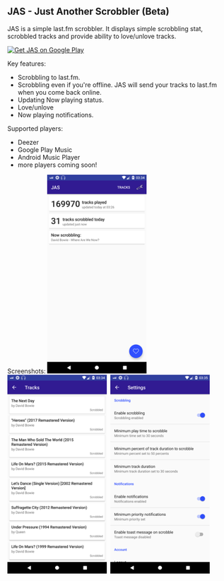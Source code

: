 ## JAS - Just Another Scrobbler (Beta)

JAS is a simple last.fm scrobbler. It displays simple scrobbling stat, scrobbled tracks and provide ability to love/unlove tracks.

<a href="https://play.google.com/store/apps/details?id=com.demets.jas"><img src="https://play.google.com/intl/en_us/badges/images/generic/en_badge_web_generic.png" alt="Get JAS on Google Play" height="50px"/></a>

Key features:
* Scrobbling to last.fm.
* Scrobbling even if you're offline. JAS will send your tracks to last.fm when you come back online.
* Updating Now playing status.
* Love/unlove
* Now playing notifications.

Supported players:
* Deezer
* Google Play Music
* Android Music Player
* more players coming soon!

Screenshots:
<img src="screenshots/main.png" alt="Main screen" height="450px"/>&nbsp;
<img src="screenshots/tracks.png" alt="Main screen" height="450px"/>&nbsp;
<img src="screenshots/settings.png" alt="Main screen" height="450px"/>